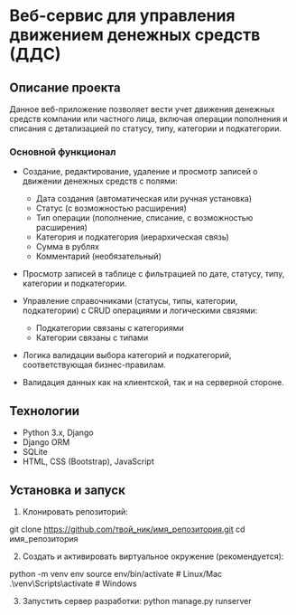 # Веб-сервис для управления движением денежных средств (ДДС)

## Описание проекта

Данное веб-приложение позволяет вести учет движения денежных средств компании или частного лица, включая операции пополнения и списания с детализацией по статусу, типу, категории и подкатегории.

### Основной функционал

- Создание, редактирование, удаление и просмотр записей о движении денежных средств с полями:
  - Дата создания (автоматическая или ручная установка)
  - Статус (с возможностью расширения)
  - Тип операции (пополнение, списание, с возможностью расширения)
  - Категория и подкатегория (иерархическая связь)
  - Сумма в рублях
  - Комментарий (необязательный)

- Просмотр записей в таблице с фильтрацией по дате, статусу, типу, категории и подкатегории.

- Управление справочниками (статусы, типы, категории, подкатегории) с CRUD операциями и логическими связями:
  - Подкатегории связаны с категориями
  - Категории связаны с типами

- Логика валидации выбора категорий и подкатегорий, соответствующая бизнес-правилам.

- Валидация данных как на клиентской, так и на серверной стороне.

## Технологии

- Python 3.x, Django
- Django ORM
- SQLite
- HTML, CSS (Bootstrap), JavaScript


## Установка и запуск

1. Клонировать репозиторий:

git clone https://github.com/твой_ник/имя_репозитория.git
cd имя_репозитория

2. Создать и активировать виртуальное окружение (рекомендуется):

python -m venv env
source env/bin/activate  # Linux/Mac
.\venv\Scripts\activate    # Windows


3. Запустить сервер разработки:
python manage.py runserver
